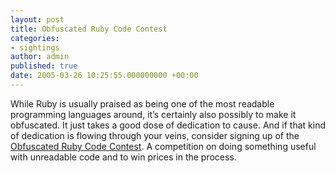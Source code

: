 ```yaml
---
layout: post
title: Obfuscated Ruby Code Contest
categories:
- sightings
author: admin
published: true
date: 2005-03-26 10:25:55.000000000 +00:00
---
```

<p>While Ruby is usually praised as being one of the most readable programming languages around, it&#8217;s certainly also possibly to make it obfuscated. It just takes a good dose of dedication to cause. And if that kind of dedication is flowing through your veins, consider signing up of the <a href="http://iorcc.blogspot.com/">Obfuscated Ruby Code Contest</a>. A competition on doing something useful with unreadable code and to win prices in the process.</p>